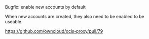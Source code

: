 Bugfix: enable new accounts by default

When new accounts are created, they also need to be enabled to be useable.

https://github.com/owncloud/ocis-proxy/pull/79
